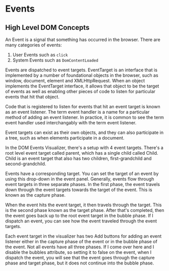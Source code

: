 # Events

## High Level DOM Concepts

An Event is a signal that something has occurred in the browser.
There are many categories of events:

1. User Events such as `click`
2. System Events such as `DomContentLoaded`

Events are dispatched to event targets. EventTarget is an interface that is implemented by a number of foundational objects in the browser, such as window,
document, element and XMLHttpRequest. When an object implements the EventTarget interface, it allows that object to be the target of events as well as enabling other pieces of code to listen for particular events that hit that object.

Code that is registered to listen for events that hit an event target is known as an event listener. The term event handler is a name for a particular method of adding an event listener. In practice, it is common to see the term event handler used interchangably with the term event listener.

Event targets can exist as their own objects, and they can also participate in a tree, such as when elements participate in a document.

In the DOM Events Visualizer, there's a setup with 4 event targets. There's a root level event target called parent, which has a single child called Child. Child is an event target that also has two children, first-grandchild and second-grandchild.

Events have a corresponding target. You can set the target of an event by using this drop-down in the event panel. Generally, events flow through event targets in three separate phases. In the first phase, the event travels down through the event targets towards the target of the event. This is known as the capture phase.

When the event hits the event target, it then travels through the target. This is the second phase known as the target phase. After that's completed, then the event goes back up to the root event target in the bubble phase. If I dispatch an event, you can see how the event traveled through the event targets.

Each event target in the visualizer has two Add buttons for adding an event listener either in the capture phase of the event or in the bubble phase of the event. Not all events have all three phases.
If I come over here and I disable the bubbles attribute, so setting it to false on the event, when I dispatch the event, you will see that the event goes through the capture phase and target phase, but it does not continue into the bubble phase.
